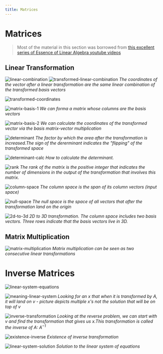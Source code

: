 ```yaml
---
title: Matrices
---
```


# Matrices
 
> Most of the material in this section was borrowed from [this excellent series of Essence of Linear Algebra youtube videos](https://www.youtube.com/watch?v=fNk_zzaMoSs) 

## Linear Transformation

![linear-combination](images/linear-combination.png#center)
![transformed-linear-combination](images/transformed-linear-combination.png#center)
*The coordinates of the vector after a linear transformation are the same linear combination of the transformed basis vectors*  

![transformed-coordinates](images/transformed-coordinates.png#center)

![matrix-basis-1](images/matrix-basis-1.png#center)
*We can forma a matrix whose columns are the basis vectors*

![matrix-basis-2](images/matrix-basis-2.png#center)
*We can calculate the coordinates of the transformed vector via the basis matrix-vector multiplication*

![determinant](images/determinant.png#center)
*The factor by which the area after the transformation is increased.The sign of the dererminant indicates the "flipping" of the transformed space*

![determinant-calc](images/determinant-calc.png#center)
*How to calculate the determinant.*

![rank](images/rank.png#center)
*The rank of the matrix is the positive integer that indicates the number of dimensions in the output of the transformation that involves this matrix.*

![column-space](images/column-space.png#center)
*The column space is the span of its column vectors (input space)*

![null-space](images/null-space.png#center)
*The null space is the space of all vectors that after the transformation land on the origin*

![2d-to-3d](images/transform-2d-3d.png#center)
*2D to 3D transformation. The column space includes two basis vectors. Three rows indicate that the basis vectors live in 3D.*



## Matrix Multiplication 

![matrix-multiplication](images/matrix-multiplication.png#center)
*Matrix multiplication can be seen as two consecutive linear transformations*

# Inverse Matrices

![linear-system-equations](images/linear-system-equations.png#center)

![meaning-linear-system](images/meaning-linear-system.png#center)
*Looking for an $x$ that when it is transformed by $A$, it will land on $v$ - picture depicts multiple $x$'s not the solution that will be on top of $v$*

![inverse-transformation](images/inverse-transformation.png#center)
*Looking at the reverse problem, we can start with $v$ and find the transformation that gives us $x$.This transformation is called the inverse of $A$: $A^{-1}$*

![existence-inverse](images/existence-inverse.png#center)
*Existence of inverse transformation*

![linear-system-solution](images/linear-system-solution.png#center)
*Solution to the linear system of equations*
